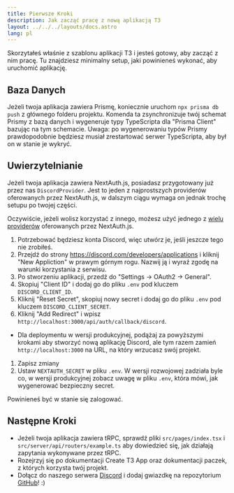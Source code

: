 ```yaml
---
title: Pierwsze Kroki
description: Jak zacząć pracę z nową aplikacją T3
layout: ../../../layouts/docs.astro
lang: pl
---
```


Skorzytałeś właśnie z szablonu aplikacji T3 i jesteś gotowy, aby zacząć z nim pracę. Tu znajdziesz minimalny setup, jaki powinieneś wykonać, aby uruchomić aplikację.

## Baza Danych

Jeżeli twoja aplikacja zawiera Prismę, koniecznie uruchom `npx prisma db push` z głównego folderu projektu. Komenda ta zsynchronizuje twój schemat Prismy z bazą danych i wygeneruje typy TypeScripta dla "Prisma Client" bazując na tym schemacie. Uwaga: po wygenerowaniu typów Prismy prawdopodobnie będziesz musiał zrestartować serwer TypeScripta, aby był on w stanie je wykryć.

## Uwierzytelnianie

Jeżeli twoja aplikacja zawiera NextAuth.js, posiadasz przygotowany już przez nas `DiscordProvider`. Jest to jeden z najprostszych providerów oferowanych przez NextAuth.js, w dalszym ciągu wymaga on jednak trochę setupu po twojej części.

Oczywiście, jeżeli wolisz korzystać z innego, możesz użyć jednego z [wielu providerów](https://next-auth.js.org/providers/) oferowanych przez NextAuth.js.

1. Potrzebować będziesz konta Discord, więc utwórz je, jeśli jeszcze tego nie zrobiłeś.
2. Przejdź do strony https://discord.com/developers/applications i kliknij "New Appliction" w prawym górnym rogu. Nazwij ją i wyraź zgodę na warunki korzystania z serwisu.
3. Po stworzeniu aplikacji, przedź do "Settings → OAuth2 → General".
4. Skopiuj "Client ID" i dodaj go do pliku `.env` pod kluczem `DISCORD_CLIENT_ID`.
5. Kliknij "Reset Secret", skopiuj nowy secret i dodaj go do pliku `.env` pod kluczem `DISCORD_CLIENT_SECRET`.
6. Kliknij "Add Redirect" i wpisz `http://localhost:3000/api/auth/callback/discord`.

- Dla deploymentu w wersji produkcyjnej, podążaj za powyższymi krokami aby stworzyć nową aplikację Discord, ale tym razem zamień `http://localhost:3000` na URL, na który wrzucasz swój projekt.

1. Zapisz zmiany
2. Ustaw `NEXTAUTH_SECRET` w pliku `.env`. W wersji rozwojowej zadziała byle co, w wersji produkcyjnej zobacz uwagę w pliku `.env`, która mówi, jak wygenerować bezpieczny secret.

Powinieneś być w stanie się zalogować.

## Następne Kroki

- Jeżeli twoja aplikacja zawiera tRPC, sprawdź pliki `src/pages/index.tsx` i `src/server/api/routers/example.ts` aby dowiedzieć się, jak działają zapytania wykonywane przez tRPC.
- Rozejrzyj się po dokumentacji Create T3 App oraz dokumentacji paczek, z których korzysta twój projekt.
- Dołącz do naszego serwera [Discord](https://t3.gg/discord) i dodaj gwiazdkę na repozytorium [GitHub](https://github.com/t3-oss/create-t3-app)! :)
